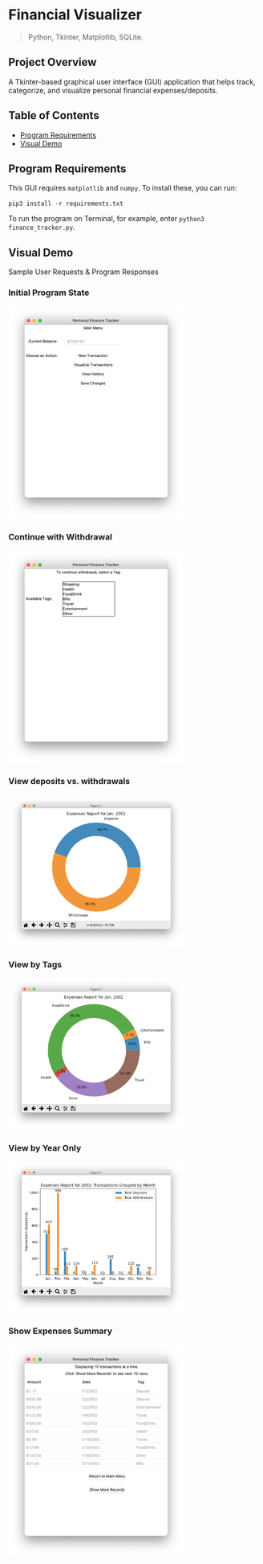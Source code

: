 # Financial Visualizer

> Python, Tkinter, Matplotlib, SQLite.

## Project Overview
A Tkinter-based graphical user interface (GUI) application that helps track, categorize, and visualize personal financial expenses/deposits.

## Table of Contents
* [Program Requirements](https://github.com/jschhie/expenseTracker/#program-requirements)
* [Visual Demo](https://github.com/jschhie/expenseTracker/#visual-demo)

## Program Requirements
This GUI requires ```matplotlib``` and ```numpy```. To install these, you can run: 
``` 
pip3 install -r requirements.txt
```

To run the program on Terminal, for example, enter ``` python3 finance_tracker.py ```.

## Visual Demo

Sample User Requests & Program Responses

### Initial Program State
<img src="https://github.com/jschhie/Financial-Visualizer/blob/master/updated_demos/valid_txns/new-main2.png" width="350">

### Continue with Withdrawal
<img src="https://github.com/jschhie/Financial-Visualizer/blob/master/updated_demos/valid_txns/new-choose-tags.png" width="350"> 

### View deposits vs. withdrawals
<img src="https://github.com/jschhie/Financial-Visualizer/blob/master/updated_demos/valid_txns/sample_all_txns.png" width="350">

### View by Tags
<img src="https://github.com/jschhie/Financial-Visualizer/blob/master/updated_demos/valid_txns/sample_by_tags.png" width="350">

### View by Year Only
<img src="https://github.com/jschhie/Financial-Visualizer/blob/master/updated_demos/valid_txns/new_bar_chart.png" width="350">

### Show Expenses Summary
<img src="https://github.com/jschhie/Financial-Visualizer/blob/master/updated_demos/valid_txns/new-summary.png" width="350">
